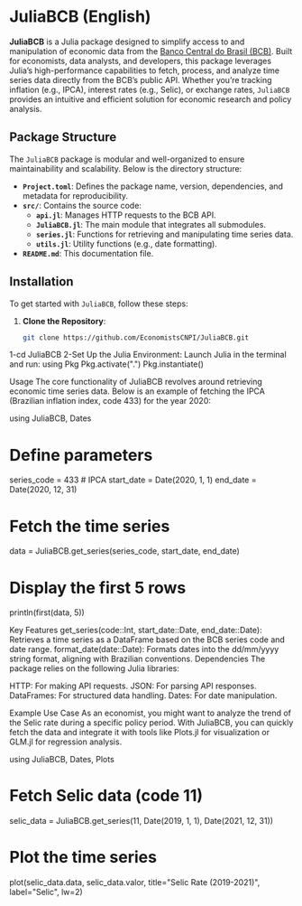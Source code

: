 # JuliaBCB (English)

**JuliaBCB** is a Julia package designed to simplify access to and manipulation of economic 
data from the [Banco Central do Brasil (BCB)](https://www.bcb.gov.br/). Built for economists, 
data analysts, and developers, this package leverages Julia’s high-performance capabilities 
to fetch, process, and analyze time series data directly from the BCB’s public API. Whether 
you’re tracking inflation (e.g., IPCA), interest rates (e.g., Selic), or exchange rates,
 `JuliaBCB` provides an intuitive and efficient solution for economic research and policy analysis.

## Package Structure

The `JuliaBCB` package is modular and well-organized to ensure maintainability and scalability. 
Below is the directory structure:


- **`Project.toml`**: Defines the package name, version, dependencies, and metadata for reproducibility.
- **`src/`**: Contains the source code:
  - **`api.jl`**: Manages HTTP requests to the BCB API.
  - **`JuliaBCB.jl`**: The main module that integrates all submodules.
  - **`series.jl`**: Functions for retrieving and manipulating time series data.
  - **`utils.jl`**: Utility functions (e.g., date formatting).
- **`README.md`**: This documentation file.

## Installation

To get started with `JuliaBCB`, follow these steps:

1. **Clone the Repository**:
   ```bash
   git clone https://github.com/EconomistsCNPI/JuliaBCB.git

1-cd JuliaBCB
2-Set Up the Julia Environment: Launch Julia in the terminal and run:
using Pkg
Pkg.activate(".")
Pkg.instantiate()

Usage
The core functionality of JuliaBCB revolves around retrieving economic time series data.
Below is an example of fetching the IPCA (Brazilian inflation index, code 433) for the year 2020:

using JuliaBCB, Dates

# Define parameters
series_code = 433  # IPCA
start_date = Date(2020, 1, 1)
end_date = Date(2020, 12, 31)

# Fetch the time series
data = JuliaBCB.get_series(series_code, start_date, end_date)

# Display the first 5 rows
println(first(data, 5))


Key Features
get_series(code::Int, start_date::Date, end_date::Date): Retrieves a time series as a DataFrame based on the BCB series code and date range.
format_date(date::Date): Formats dates into the dd/mm/yyyy string format, aligning with Brazilian conventions.
Dependencies
The package relies on the following Julia libraries:

HTTP: For making API requests.
JSON: For parsing API responses.
DataFrames: For structured data handling.
Dates: For date manipulation.


Example Use Case
As an economist, you might want to analyze the trend of the Selic rate during a specific policy period. 
With JuliaBCB, you can quickly fetch the data and integrate it with tools like Plots.jl for visualization
or GLM.jl for regression analysis.

using JuliaBCB, Dates, Plots

# Fetch Selic data (code 11)
selic_data = JuliaBCB.get_series(11, Date(2019, 1, 1), Date(2021, 12, 31))

# Plot the time series
plot(selic_data.data, selic_data.valor, title="Selic Rate (2019-2021)", label="Selic", lw=2)